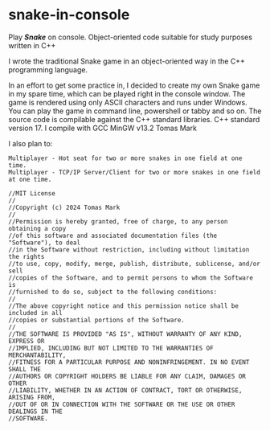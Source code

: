 # snake-in-console

Play ***Snake*** on console.
Object-oriented code suitable for study purposes written in C++

I wrote the traditional Snake game in an object-oriented way in the C++ programming language.

In an effort to get some practice in, I decided to create my own Snake game in my spare time, which can be played right in the console window. The game is rendered using only ASCII characters and runs under Windows. You can play the game in command line, powershell or tabby and so on. The source code is compilable against the C++ standard libraries. C++ standard version 17. I compile with GCC MinGW v13.2
Tomas Mark

I also plan to:

    Multiplayer - Hot seat for two or more snakes in one field at one time.
    Multiplayer - TCP/IP Server/Client for two or more snakes in one field at one time.

```
//MIT License
//
//Copyright (c) 2024 Tomas Mark
//
//Permission is hereby granted, free of charge, to any person obtaining a copy
//of this software and associated documentation files (the "Software"), to deal
//in the Software without restriction, including without limitation the rights
//to use, copy, modify, merge, publish, distribute, sublicense, and/or sell
//copies of the Software, and to permit persons to whom the Software is
//furnished to do so, subject to the following conditions:
//
//The above copyright notice and this permission notice shall be included in all
//copies or substantial portions of the Software.
//
//THE SOFTWARE IS PROVIDED "AS IS", WITHOUT WARRANTY OF ANY KIND, EXPRESS OR
//IMPLIED, INCLUDING BUT NOT LIMITED TO THE WARRANTIES OF MERCHANTABILITY,
//FITNESS FOR A PARTICULAR PURPOSE AND NONINFRINGEMENT. IN NO EVENT SHALL THE
//AUTHORS OR COPYRIGHT HOLDERS BE LIABLE FOR ANY CLAIM, DAMAGES OR OTHER
//LIABILITY, WHETHER IN AN ACTION OF CONTRACT, TORT OR OTHERWISE, ARISING FROM,
//OUT OF OR IN CONNECTION WITH THE SOFTWARE OR THE USE OR OTHER DEALINGS IN THE
//SOFTWARE. 
```